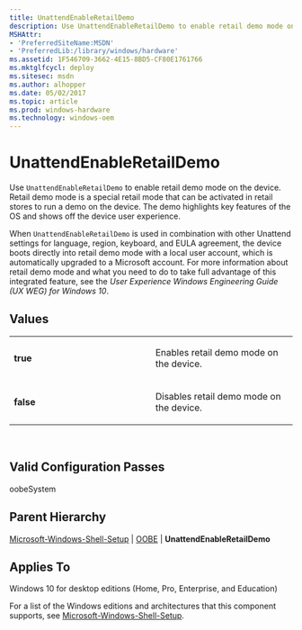 ```yaml
---
title: UnattendEnableRetailDemo
description: Use UnattendEnableRetailDemo to enable retail demo mode on the device.
MSHAttr:
- 'PreferredSiteName:MSDN'
- 'PreferredLib:/library/windows/hardware'
ms.assetid: 1F546709-3662-4E15-8BD5-CF80E1761766
ms.mktglfcycl: deploy
ms.sitesec: msdn
ms.author: alhopper
ms.date: 05/02/2017
ms.topic: article
ms.prod: windows-hardware
ms.technology: windows-oem
---
```


# UnattendEnableRetailDemo


Use `UnattendEnableRetailDemo` to enable retail demo mode on the device. Retail demo mode is a special retail mode that can be activated in retail stores to run a demo on the device. The demo highlights key features of the OS and shows off the device user experience.

When `UnattendEnableRetailDemo` is used in combination with other Unattend settings for language, region, keyboard, and EULA agreement, the device boots directly into retail demo mode with a local user account, which is automatically upgraded to a Microsoft account. For more information about retail demo mode and what you need to do to take full advantage of this integrated feature, see the *User Experience Windows Engineering Guide (UX WEG) for Windows 10*.

## Values


<table>
<colgroup>
<col width="50%" />
<col width="50%" />
</colgroup>
<tbody>
<tr class="odd">
<td><p><strong>true</strong></p></td>
<td><p>Enables retail demo mode on the device.</p></td>
</tr>
<tr class="even">
<td><p><strong>false</strong></p></td>
<td><p>Disables retail demo mode on the device.</p></td>
</tr>
</tbody>
</table>

 

## Valid Configuration Passes


oobeSystem

## Parent Hierarchy


[Microsoft-Windows-Shell-Setup](microsoft-windows-shell-setup.md) | [OOBE](microsoft-windows-shell-setup-oobe.md) | **UnattendEnableRetailDemo**

## Applies To


Windows 10 for desktop editions (Home, Pro, Enterprise, and Education)

For a list of the Windows editions and architectures that this component supports, see [Microsoft-Windows-Shell-Setup](microsoft-windows-shell-setup.md).

 

 






